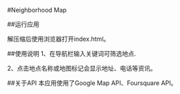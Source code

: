#Neighborhood Map

##运行应用

解压缩后使用浏览器打开index.html。

##使用说明
1、在导航栏输入关键词可筛选地点.

2、点击地点名称或地图标记会显示地址、电话等资讯。

##关于API
本应用使用了Google Map API、Foursquare API。
